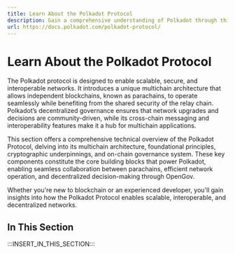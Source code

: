 ```yaml
---
title: Learn About the Polkadot Protocol
description: Gain a comprehensive understanding of Polkadot through this technical overview, exploring its architecture, fundamental concepts, and essential components.
url: https://docs.polkadot.com/polkadot-protocol/
---
```


# Learn About the Polkadot Protocol

The Polkadot protocol is designed to enable scalable, secure, and interoperable networks. It introduces a unique multichain architecture that allows independent blockchains, known as parachains, to operate seamlessly while benefiting from the shared security of the relay chain. Polkadot’s decentralized governance ensures that network upgrades and decisions are community-driven, while its cross-chain messaging and interoperability features make it a hub for multichain applications.

This section offers a comprehensive technical overview of the Polkadot Protocol, delving into its multichain architecture, foundational principles, cryptographic underpinnings, and on-chain governance system. These key components constitute the core building blocks that power Polkadot, enabling seamless collaboration between parachains, efficient network operation, and decentralized decision-making through OpenGov. 

Whether you're new to blockchain or an experienced developer, you'll gain insights into how the Polkadot Protocol enables scalable, interoperable, and decentralized networks.

## In This Section

:::INSERT_IN_THIS_SECTION:::
